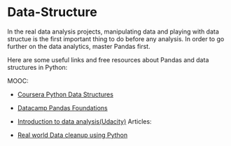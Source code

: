 # Data-Structure
In the real data analysis projects, manipulating data and playing with data structue is the first important thing to do before any analysis. 
In order to go further on the data analytics, master Pandas first.

Here are some useful links and free resources about Pandas and data structures in Python:

MOOC:

* [Coursera Python Data Structures]( https://www.coursera.org/learn/python-data/home/welcome)

* [Datacamp Pandas Foundations]( https://campus.datacamp.com/courses/pandas-foundations)

* [Introduction to data analysis(Udacity)](https://classroom.udacity.com/courses/ud170/lessons/5430778793/concepts/53961386130923)
Articles:

* [Real world Data cleanup using Python]( https://trendct.org/2016/08/05/real-world-data-cleanup-with-python-and-pandas/)
